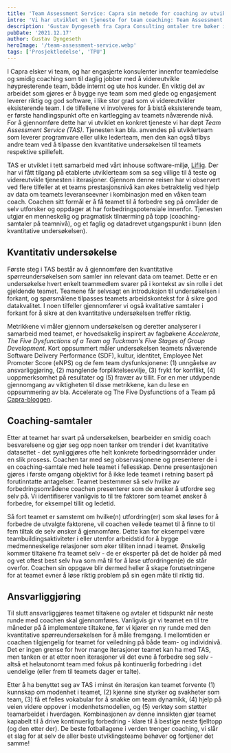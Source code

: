 ```yaml
---
title: 'Team Assessment Service: Capra sin metode for coaching av utviklingsteam'
intro: 'Vi har utviklet en tjeneste for team coaching: Team Assessment Service (TAS). Dette er et verktøy våre smidig-coacher anvender for å akselerere kapabilitetene til et team, slik at teamet raskere oppnår en optimal tilstand hvor det kan forbedre seg selv kontinuerlig ut sin levetid.'
description: 'Gustav Dyngeseth fra Capra Consulting omtaler tre bøker innen TPU. Les dem her >>'
pubDate: '2021.12.17'
author: Gustav Dyngeseth
heroImage: '/team-assessment-service.webp'
tags: ['Prosjektledelse', 'TPU']
---
```


I Capra elsker vi team, og har engasjerte konsulenter innenfor teamledelse og smidig coaching som til daglig jobber med å videreutvikle høypresterende team, både internt og ute hos kunder. En viktig del av arbeidet som gjøres er å bygge nye team som med glede og engasjement leverer riktig og god software, i like stor grad som vi videreutvikler eksisterende team. I de tilfellene vi involveres for å bistå eksisterende team, er første handlingspunkt ofte en kartlegging av teamets nåværende nivå. For å gjennomføre dette har vi utviklet en konkret tjeneste vi har døpt *Team Assessment Service (TAS)*. Tjenesten kan bla. anvendes på utviklerteam som leverer programvare eller ulike lederteam, men den kan også tilbys andre team ved å tilpasse den kvantitative undersøkelsen til teamets respektive spillefelt.

TAS er utviklet i tett samarbeid med vårt inhouse software-miljø, [Liflig](https://www.liflig.no/). Der har vi fått tilgang på etablerte utviklerteam som sa seg villige til å teste og videreutvikle tjenesten i iterasjoner. Gjennom denne reisen har vi observert ved flere tilfeller at et teams prestasjonsnivå kan økes betraktelig ved hjelp av data om teamets leveranseevner i kombinasjon med en våken team coach. Coachen sitt formål er å få teamet til å forbedre seg på områder de selv utforsker og oppdager at har forbedringspotensiale innenfor. Tjenesten utgjør en menneskelig og pragmatisk tilnærming på topp (coaching-samtaler på teamnivå), og et faglig og datadrevet utgangspunkt i bunn (den kvantitative undersøkelsen).

## Kvantitativ undersøkelse

Første steg i TAS består av å gjennomføre den kvantitative spørreundersøkelsen som samler inn relevant data om teamet. Dette er en undersøkelse hvert enkelt teammedlem svarer på i kontekst av sin rolle i det gjeldende teamet. Teamene får selvsagt en introduksjon til undersøkelsen i forkant, og spørsmålene tilpasses teamets arbeidskontekst for å sikre god datakvalitet. I noen tilfeller gjennomfører vi også kvalitative samtaler i forkant for å sikre at den kvantitative undersøkelsen treffer riktig.

Metrikkene vi måler gjennom undersøkelsen og deretter analyserer i samarbeid med teamet, er hovedsakelig inspirert av fagbøkene *Accelerate*, *The Five Dysfunctions of a Team og Tuckman's Five Stages of Group Development*. Kort oppsummert måler undersøkelsen teamets nåværende Software Delivery Performance (SDF), kultur, identitet, Employee Net Promoter Score (eNPS) og de fem team dysfunksjonene: (1) unngåelse av ansvarliggjøring, (2) manglende forpliktelsesvilje, (3) frykt for konflikt, (4) uoppmerksomhet på resultater og (5) fravær av tillit. For en mer utdypende gjennomgang av viktigheten til disse metrikkene, kan du lese en oppsummering av bla. Accelerate og The Five Dysfunctions of a Team på [Capra-bloggen](/bokanmeldelse-tre-boker-innen-team-prosjekt-og-utviklingsledelse).

## Coaching-samtaler

Etter at teamet har svart på undersøkelsen, bearbeider en smidig coach besvarelsene og gjør seg opp noen tanker om trender i det kvantitative datasettet - det synliggjøres ofte helt konkrete forbedringsområder under en slik prosess. Coachen tar med seg observasjonene og presenterer de i en coaching-samtale med hele teamet i fellesskap. Denne presentasjonen gjøres i første omgang objektivt for å ikke lede teamet i retning basert på forutinntatte antagelser. Teamet bestemmer så selv hvilke av forbedringsområdene coachen presenterer som de ønsker å utfordre seg selv på. Vi identifiserer vanligvis to til tre faktorer som teamet ønsker å forbedre, for eksempel tillit og ledetid.

Så fort teamet er samstemt om hvilke(n) utfordring(er) som skal løses for å forbedre de utvalgte faktorene, vil coachen veilede teamet til å finne to til fem tiltak de selv ønsker å gjennomføre. Dette kan for eksempel være teambuildingsaktiviteter i eller utenfor arbeidstid for å bygge medmenneskelige relasjoner som øker tilliten innad i teamet. Ønskelig kommer tiltakene fra teamet selv - de er eksperter på det de holder på med og vet oftest best selv hva som må til for å løse utfordringen(e) de står overfor. Coachen sin oppgave blir dermed heller å skape forutsetningene for at teamet evner å løse riktig problem på sin egen måte til riktig tid.

## Ansvarliggjøring

Til slutt ansvarliggjøres teamet tiltakene og avtaler et tidspunkt når neste runde med coachen skal gjennomføres. Vanligvis gir vi teamet en til tre måneder på å implementere tiltakene, før vi kjører en ny runde med den kvantitative spørreundersøkelsen for å måle fremgang. I mellomtiden er coachen tilgjengelig for teamet for veiledning på både team- og individnivå. Det er ingen grense for hvor mange iterasjoner teamet kan ha med TAS, men tanken er at etter noen iterasjoner vil det evne å forbedre seg selv - altså et helautonomt team med fokus på kontinuerlig forbedring i det uendelige (eller frem til teamets dager er talte).

Etter å ha benyttet seg av TAS i minst én iterasjon kan teamet forvente (1) kunnskap om modenhet i teamet, (2) kjenne sine styrker og svakheter som team, (3) få et felles vokabular for å snakke om team dynamikk, (4) hjelp på veien videre oppover i modenhetsmodellen, og (5) verktøy som støtter teamarbeidet i hverdagen. Kombinasjonen av denne innsikten gjør teamet kapabelt til å drive kontinuerlig forbedring - klare til å bestige neste fjelltopp (og den etter der). De beste fotballagene i verden trenger coaching, vi slår et slag for at selv de aller beste utviklingsteame behøver og fortjener det samme!